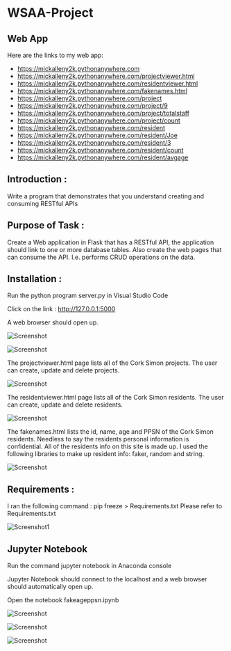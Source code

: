 # WSAA-Project

## Web App
Here are the links to my web app: 
- https://mickalleny2k.pythonanywhere.com
- https://mickalleny2k.pythonanywhere.com/projectviewer.html
- https://mickalleny2k.pythonanywhere.com/residentviewer.html
- https://mickalleny2k.pythonanywhere.com/fakenames.html
- https://mickalleny2k.pythonanywhere.com/project
- https://mickalleny2k.pythonanywhere.com/project/9
- https://mickalleny2k.pythonanywhere.com/project/totalstaff
- https://mickalleny2k.pythonanywhere.com/project/count
- https://mickalleny2k.pythonanywhere.com/resident
- https://mickalleny2k.pythonanywhere.com/resident/Joe
- https://mickalleny2k.pythonanywhere.com/resident/3
- https://mickalleny2k.pythonanywhere.com/resident/count
- https://mickalleny2k.pythonanywhere.com/resident/avgage


## Introduction :
Write a program that demonstrates that you understand creating and consuming RESTful APIs

## Purpose of Task :
Create a Web application in Flask that has a RESTful API, the application should link to one or more database tables.
Also create the web pages that can consume the API. I.e. performs CRUD operations on the data.

## Installation :
Run the python program server.py in Visual Studio Code

Click on the link : http://127.0.0.1:5000

A web browser should open up.

![Screenshot](./images/installation.PNG)

![Screenshot](./images/browser.PNG)

The projectviewer.html page lists all of the Cork Simon projects. The user can create, update and delete projects.

![Screenshot](./images/projectviewer.PNG)

The residentviewer.html page lists all of the Cork Simon residents. The user can create, update and delete residents.

![Screenshot](./images/residentviewer.PNG)

The fakenames.html lists the id, name, age and PPSN of the Cork Simon residents. Needless to say the residents personal information is confidential. All of the residents info on this site is made up. I used the following libraries to make up resident info: faker, random and string.

![Screenshot](./images/fakenames.PNG)

## Requirements :
I ran the following command : pip freeze > Requirements.txt
Please refer to Requirements.txt

![Screenshot1](./images/freeze.PNG)

## Jupyter Notebook
Run the command  jupyter notebook in Anaconda console

Jupyter Notebook should connect to the localhost and a web browser should automatically open up.

Open the notebook fakeageppsn.ipynb

![Screenshot](./images/Jupyter.PNG)

![Screenshot](./images/Jupyter1.PNG)

![Screenshot](./images/Jupyter2.PNG)
